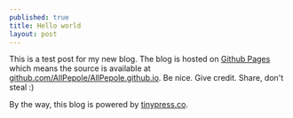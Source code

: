 ```yaml
---
published: true
title: Hello world
layout: post
---
```

This is a test post for my new blog. The blog is hosted on [Github Pages](http://pages.github.com/) which means the source is available at [github.com/AllPepole/AllPepole.github.io](http://github.com/AllPepole/AllPepole.github.io). Be nice. Give credit. Share, don't steal :)

By the way, this blog is powered by [tinypress.co](https://tinypress.co).